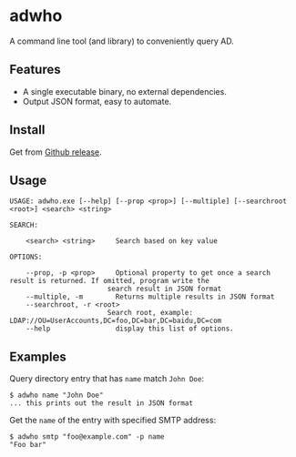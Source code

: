 # adwho
A command line tool (and library) to conveniently query AD.

## Features

- A single executable binary, no external dependencies.
- Output JSON format, easy to automate.

## Install

Get from [Github release](https://github.com/kflu/adwho/releases).

## Usage

    USAGE: adwho.exe [--help] [--prop <prop>] [--multiple] [--searchroot <root>] <search> <string>

    SEARCH:

        <search> <string>     Search based on key value

    OPTIONS:

        --prop, -p <prop>     Optional property to get once a search result is returned. If omitted, program write the
                            search result in JSON format
        --multiple, -m        Returns multiple results in JSON format
        --searchroot, -r <root>
                            Search root, example: LDAP://OU=UserAccounts,DC=foo,DC=bar,DC=baidu,DC=com
        --help                display this list of options.

## Examples

Query directory entry that has `name` match `John Doe`:

    $ adwho name "John Doe"
    ... this prints out the result in JSON format

Get the `name` of the entry with specified SMTP address:

    $ adwho smtp "foo@example.com" -p name
    "Foo bar"

